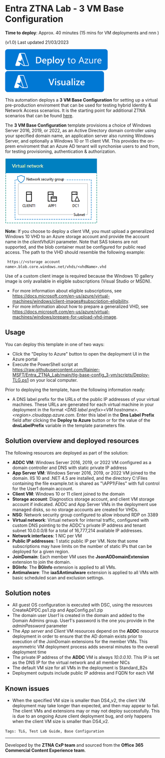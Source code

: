 # Entra ZTNA Lab - 3 VM Base Configuration

**Time to deploy**: Approx. 40 minutes (15 mins for VM deployments and nnn )

 (v1.0) Last updated 21/03/2023

<a href="https://portal.azure.com/#create/Microsoft.Template/uri/https%3A%2F%2Fraw.githubusercontent.com%2FRainier-MSFT%2FEntra_ZTNA_Lab%2Fmain%2Ftlg-base-config_3-vm%2Fazuredeploy.json" target="_blank">
<img src="images/deploytoazure.svg"/>
</a>
<a href="http://armviz.io/#/?load=https%3A%2F%2Fraw.githubusercontent.com%2FRainier-MSFT%2FEntra_ZTNA_Lab%2Fmain%2Ftlg-base-config_3-vm%2Fazuredeploy.json" target="_blank">
<img src="images/visualizebutton.svg"/>
</a><p>

This automation deploys a **3 VM Base Configuration** for setting up a virtual pre-production enviroment that can be used for testing hybrid Identity & Network Access scenarios. It is the starting point for additional ZTNA scenarios that can be found [here](#http://aka.ms/catlgs).

The **3 VM Base Configuration** template provisions a choice of Windows Server 2016, 2019, or 2022, as an Active Directory domain controller using your specified domain name, an application server also running Windows Server, and optionally a Windows 10 or 11 client VM. This provides the on-prem enviroment that an Azure AD tenant will synchonise users to and from, for testing provisioning, authentication & authorization.

![alt text](images/tlg-base-config_3-vm.png "Diagram of the base config deployment")

**Note:** If you choose to deploy a client VM, you must upload a generalized Windows 10 VHD to an Azure storage account and provide the account name in the _clientVhdUri_ parameter. Note that SAS tokens are not supported, and the blob container must be configured for public read access. The path to the VHD should resemble the following example:

     https://<storage account name>.blob.core.windows.net/vhds/<vhdName>.vhd

Use of a custom client image is required because the Windows 10 gallery image is only available in eligible subscriptions (Visual Studio or MSDN).

* For more information about eligible subscriptions, see https://docs.microsoft.com/en-us/azure/virtual-machines/windows/client-images#subscription-eligibility.
* For more information about how to prepare a generalized VHD, see https://docs.microsoft.com/en-us/azure/virtual-machines/windows/prepare-for-upload-vhd-image.

## Usage

You can deploy this template in one of two ways:

+ Click the "Deploy to Azure" button to open the deployment UI in the Azure portal
+ Execute the PowerShell script at https://raw.githubusercontent.com/Rainier-MSFT/Entra_ZTNA_Lab/main/tlg-base-config_3-vm/scripts/Deploy-TLG.ps1 on your local computer.

Prior to deploying the template, have the following information ready:

+ A DNS label prefix for the URLs of the public IP addresses of your virtual machines. These URLs are generated for each virtual machine in your deployment in the format _\<DNS label prefix\>\<VM hostname\>.\<region\>.cloudapp.azure.com_. Enter this label in the __Dns Label Prefix__ field after clicking the __Deploy to Azure__ button or for the value of the __dnsLabelPrefix__ variable in the template parameters file.

## Solution overview and deployed resources

The following resources are deployed as part of the solution:

+ **ADDC VM**: Windows Server 2016, 2019, or 2022 VM configured as a domain controller and DNS with static private IP address
+ **App Server VM**: Windows Server 2016, 2019, or 2022 VM joined to the domain. IIS 10 and .NET 4.5 are installed, and the directory C:\Files containing the file example.txt is shared as "\\APP1\Files" with full control for the User1 domain account.
+ **Client VM**: Windows 10 or 11 client joined to the domain
+ **Storage account**: Diagnostics storage account, and client VM storage account if indicated. ADDC and App Server VMs in the deployment use managed disks, so no storage accounts are created for VHDs.
+ **NSG**: Network security group configured to allow inbound RDP on 3389
+ **Virtual network**: Virtual network for internal traffic, configured with custom DNS pointing to the ADDC's private IP address and tenant subnet 10.0.0.0/8 for a total of 16,777,214 available IP addresses.
+ **Network interfaces**: 1 NIC per VM
+ **Public IP addresses**: 1 static public IP per VM. Note that some subscriptions may have limits on the number of static IPs that can be deployed for a given region.
+ **JoinDomain**: Each member VM uses the **JsonADDomainExtension** extension to join the domain.
+ **BGInfo**: The **BGInfo** extension is applied to all VMs.
+ **Antimalware**: The **iaaSAntimalware** extension is applied to all VMs with basic scheduled scan and exclusion settings.

## Solution notes

* All guest OS configuration is executed with DSC, using the resources CreateADPDC.ps1.zip and AppConfig.ps1.zip
* The domain user *User1* is created in the domain and added to the Domain Admins group. User1's password is the one you provide in the *adminPassword* parameter
* The *App server* and *Client* VM resources depend on the **ADDC** resource deployment in order to ensure that the AD domain exists prior to execution of 
the JoinDomain extensions for the member VMs. This asymmetric VM deployment process adds several minutes to the overall deployment time
* The private IP address of the **ADDC** VM is always *10.0.0.10*. This IP is set as the DNS IP for the virtual network and all member NICs
* The default VM size for all VMs in the deployment is Standard_B2s
* Deployment outputs include public IP address and FQDN for each VM

## Known issues

* When the specified VM size is smaller than DS4_v2, the client VM deployment may take longer than expected, and then may appear to fail. The client VMs and extensions may or may not deploy successfully. This is due to an ongoing Azure client deployment bug, and only happens when the client VM size is smaller than DS4_v2.

`Tags: TLG, Test Lab Guide, Base Configuration`
___
Developed by the **ZTNA CxP team** and sourced from the **Office 365 Commercial Content Experience team**.
